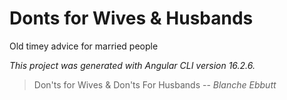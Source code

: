 # Donts for Wives & Husbands

Old timey advice for married people

*This project was generated with Angular CLI version 16.2.6.*

> Don'ts for Wives & Don'ts For Husbands 
> -- <cite>Blanche Ebbutt</cite>
